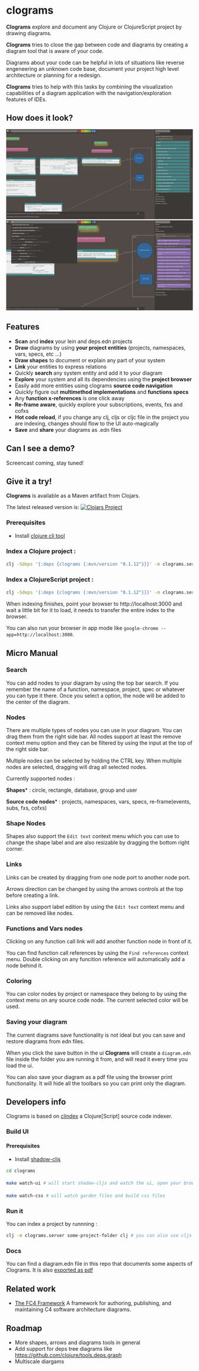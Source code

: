 # clograms

**Clograms** explore and document any Clojure or ClojureScript project by drawing diagrams.

**Clograms** tries to close the gap between code and diagrams by creating a diagram tool that is aware of your code.

Diagrams about your code can be helpful in lots of situations like reverse engeneering an unknown code base, document your project high level architecture or planning for a redesign.

**Clograms** tries to help with this tasks by combining the visualization capabilities of a diagram application with the navigation/exploration features of IDEs.

## How does it look?

<img src="/docs/screenshot-zoom-out.png?raw=true"/>

<img src="/docs/screenshot-zoom-in.png?raw=true"/>

## Features

- **Scan** and **index** your lein and deps.edn projects
- **Draw** diagrams by using **your project entities** (projects, namespaces, vars, specs, etc ...)
- **Draw shapes**  to document or explain any part of your system
- **Link** your entities to express relations
- Quickly **search** any system entity and add it to your diagram
- **Explore** your system and all its dependencies using the **project browser**
- Easily add more entities using clograms **source code navigation**
- Quickly figure out **multimethod implementations** and **functions specs**
- Any **function x-references** is one click away
- **Re-frame aware**, quickly explore your subscriptions, events, fxs and cofxs
- **Hot code reload**, if you change any clj, cljs or cljc file in the project you are indexing, changes should flow to the UI auto-magically
- **Save** and **share** your diagrams as .edn files

## Can I see a demo?

Screencast coming, stay tuned!

## Give it a try!

**Clograms** is available as a Maven artifact from Clojars.

The latest released version is: [![Clojars Project](https://img.shields.io/clojars/v/clograms.svg)](https://clojars.org/clograms)<br>

### Prerequisites

- Install [clojure cli tool](https://clojure.org/guides/getting_started)

### Index a Clojure project :

```bash
clj -Sdeps '{:deps {clograms {:mvn/version "0.1.12"}}}' -m clograms.server my-clojure-project-folder clj
```

### Index a ClojureScript project :

```bash
clj -Sdeps '{:deps {clograms {:mvn/version "0.1.12"}}}' -m clograms.server my-clojurescript-project-folder cljs
```

When indexing finishes, point your browser to http://localhost:3000 and wait a little bit for it to load, it needs to transfer the entire index to the browser.

You can also run your browser in app mode like `google-chrome --app=http://localhost:3000`.

## Micro Manual

### Search

You can add nodes to your diagram by using the top bar search. If you remember the name of a function, namespace, project, spec or whatever you can type it there.
Once you select a option, the node will be added to the center of the diagram.

### Nodes

There are multiple types of nodes you can use in your diagram. You can drag them from the right side bar.
All nodes support at least the remove context menu option and they can be filtered by using the input at the top of the right side bar.

Multiple nodes can be selected by holding the CTRL key. When multiple nodes are selected, dragging will drag all selected nodes.

Currently supported nodes :

**Shapes*** : circle, rectangle, database, group and user

**Source code nodes*** : projects, namespaces, vars, specs, re-frame(events, subs, fxs, cofxs)

### Shape Nodes

Shapes also support the `Edit text` context menu which you can use to change the shape label and are also resizable by dragging the bottom right corner.

### Links

Links can be created by dragging from one node port to another node port.

Arrows direction can be changed by using the arrows controls at the top before creating a link.

Links also support label edition by using the `Edit text` context menu and can be removed like nodes.

### Functions and Vars nodes

Clicking on any function call link will add another function node in front of it.

You can find function call references by using the `Find references` context menu. Double clicking on any funcition reference will automatically add a node
behind it.

### Coloring

You can color nodes by project or namespace they belong to by using the context menu on any source code node. The current selected color will be used.

### Saving your diagram

The current diagrams save functionality is not ideal but you can save and restore diagrams from edn files.

When you click the save button in the ui **Clograms** will create a `diagram.edn` file inside the folder you are running it from, and will read it every time you load the ui.

You can also save your diagram as a pdf file using the browser print functionality. It will hide all the toolbars so you can print only the diagram.

## Developers info

Clograms is based on [clindex](https://github.com/jpmonettas/clindex) a Clojure[Script] source code indexer.

### Build UI

#### Prerequisites

- Install [shadow-cljs](https://shadow-cljs.github.io/docs/UsersGuide.html#_installation)

```bash
cd clograms

make watch-ui # will start shadow-cljs and watch the ui, open your browser at http://localhost:9500/clograms.html

make watch-css # will watch garden files and build css files
```

### Run it

You can index a project by runnning :

```bash
clj -m clograms.server some-project-folder clj # you can also use cljs to index clojurescript projects
```

### Docs

You can find a diagram.edn file in this repo that documents some aspects of Clograms. It is also [exported as pdf](/docs/clograms.pdf)

## Related work

- [The FC4 Framework](https://github.com/FundingCircle/fc4-framework) A framework for authoring, publishing, and maintaining C4 software architecture diagrams.

## Roadmap

- More shapes, arrows and diagrams tools in general
- Add support for deps tree diagrams like https://github.com/clojure/tools.deps.graph
- Multiscale diargams
